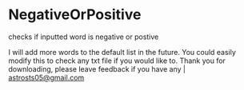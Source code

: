 # NegativeOrPositive
checks if inputted word is negative or postive

I will add more words to the default list in the future.
You could easily modify this to check any txt file if you would like to.
Thank you for downloading, please leave feedback if you have any | astrosts05@gmail.com
